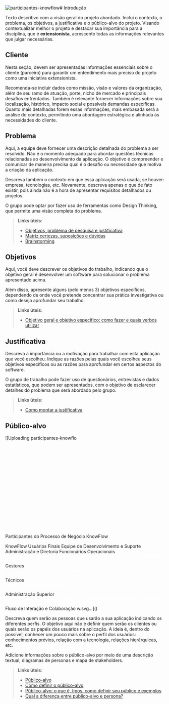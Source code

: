 ![participantes-knowflow](https://github.com/user-attachments/assets/f21d1a7e-9e26-4833-a95b-35d7d4c2e258)# Introdução

Texto descritivo com a visão geral do projeto abordado. Inclui o contexto, o problema, os objetivos, a justificativa e o público-alvo do projeto. Visando contextualizar melhor o projeto e destacar sua importância para a disciplina, que é **extensionista**, acrescente todas as informações relevantes que julgar necessárias.

## Cliente 
Nesta seção, devem ser apresentadas informações essenciais sobre o cliente (parceiro) para garantir um entendimento mais preciso do projeto como uma iniciativa extensionista.  

Recomenda-se incluir dados como missão, visão e valores da organização, além de seu ramo de atuação, porte, nicho de mercado e principais desafios enfrentados. Também é relevante fornecer informações sobre sua localização, histórico, impacto social e possíveis demandas específicas. Quanto mais detalhadas forem essas informações, mais embasada será a análise do contexto, permitindo uma abordagem estratégica e alinhada às necessidades do cliente.

## Problema
Aqui, a equipe deve fornecer uma descrição detalhada do problema a ser resolvido. Não é o momento adequado para abordar questões técnicas relacionadas ao desenvolvimento da aplicação. O objetivo é compreender e comunicar de maneira precisa qual é o desafio ou necessidade que motiva a criação da aplicação.

Descreva também o contexto em que essa aplicação será usada, se  houver: empresa, tecnologias, etc. Novamente, descreva apenas o que de fato existir, pois ainda não é a hora de apresentar requisitos detalhados ou projetos.

O grupo pode optar por fazer uso de ferramentas como Design Thinking, que permite uma visão completa do problema.

> **Links úteis**:
> - [Objetivos, problema de pesquisa e justificativa](https://medium.com/@versioparole/objetivos-problema-de-pesquisa-e-justificativa-c98c8233b9c3)
> - [Matriz certezas, suposições e dúvidas](https://medium.com/educa%C3%A7%C3%A3o-fora-da-caixa/matriz-certezas-suposi%C3%A7%C3%B5es-e-d%C3%BAvidas-fa2263633655)
> - [Brainstorming](https://www.euax.com.br/2018/09/brainstorming/)

## Objetivos

Aqui, você deve descrever os objetivos do trabalho, indicando que o objetivo geral é desenvolver um software para solucionar o problema apresentado acima.

Além disso, apresente alguns (pelo menos 3) objetivos específicos, dependendo de onde você pretende concentrar sua prática investigativa ou como deseja aprofundar seu trabalho.
 
> **Links úteis**:
> - [Objetivo geral e objetivo específico: como fazer e quais verbos utilizar](https://blog.mettzer.com/diferenca-entre-objetivo-geral-e-objetivo-especifico/)

## Justificativa

Descreva a importância ou a motivação para trabalhar com esta aplicação que você escolheu. Indique as razões pelas quais você escolheu seus objetivos específicos ou as razões para aprofundar em certos aspectos do software.

O grupo de trabalho pode fazer uso de questionários, entrevistas e dados estatísticos, que podem ser apresentados, com o objetivo de esclarecer detalhes do problema que será abordado pelo grupo.

> **Links úteis**:
> - [Como montar a justificativa](https://guiadamonografia.com.br/como-montar-justificativa-do-tcc/)

## Público-alvo

![Uploading participantes-knowflo<svg xmlns="http://www.w3.org/2000/svg" viewBox="0 0 900 500">
  <!-- Título -->
  <text x="450" y="35" font-family="Arial" font-size="24" font-weight="bold" text-anchor="middle" fill="#333">Participantes do Processo de Negócio KnowFlow</text>
  
  <!-- Nível 1: Caixa Principal -->
  <rect x="300" y="60" width="300" height="60" rx="10" ry="10" fill="#4472C4" stroke="#2F528F" stroke-width="3"/>
  <text x="450" y="95" font-family="Arial" font-size="18" font-weight="bold" text-anchor="middle" fill="white">KnowFlow</text>
  
  <!-- Conectores do nível 1 para nível 2 -->
  <line x1="450" y1="120" x2="450" y2="140" stroke="#666" stroke-width="2"/>
  <line x1="450" y1="140" x2="160" y2="140" stroke="#666" stroke-width="2"/>
  <line x1="450" y1="140" x2="740" y2="140" stroke="#666" stroke-width="2"/>
  <line x1="160" y1="140" x2="160" y2="160" stroke="#666" stroke-width="2"/>
  <line x1="450" y1="140" x2="450" y2="160" stroke="#666" stroke-width="2"/>
  <line x1="740" y1="140" x2="740" y2="160" stroke="#666" stroke-width="2"/>
  
  <!-- Nível 2: Categorias Principais -->
  <!-- Usuários Finais -->
  <rect x="30" y="160" width="260" height="50" rx="8" ry="8" fill="#5B9BD5" stroke="#41719C" stroke-width="3"/>
  <text x="160" y="190" font-family="Arial" font-size="16" font-weight="bold" text-anchor="middle" fill="white">Usuários Finais</text>
  
  <!-- Equipe de Desenvolvimento -->
  <rect x="320" y="160" width="280" height="50" rx="8" ry="8" fill="#5B9BD5" stroke="#41719C" stroke-width="3"/>
  <text x="460" y="190" font-family="Arial" font-size="14" font-weight="bold" text-anchor="middle" fill="white">Equipe de Desenvolvimento e Suporte</text>
  
  <!-- Administração -->
  <rect x="610" y="160" width="260" height="50" rx="8" ry="8" fill="#5B9BD5" stroke="#41719C" stroke-width="3"/>
  <text x="740" y="190" font-family="Arial" font-size="16" font-weight="bold" text-anchor="middle" fill="white">Administração e Diretoria</text>
  
  <!-- Conectores do nível 2 para nível 3 (Usuários Finais) -->
  <line x1="160" y1="210" x2="160" y2="230" stroke="#666" stroke-width="2"/>
  <line x1="160" y1="230" x2="90" y2="230" stroke="#666" stroke-width="2"/>
  <line x1="160" y1="230" x2="230" y2="230" stroke="#666" stroke-width="2"/>
  <line x1="90" y1="230" x2="90" y2="250" stroke="#666" stroke-width="2"/>
  <line x1="230" y1="230" x2="230" y2="250" stroke="#666" stroke-width="2"/>
  
  <!-- Conectores do nível 2 para nível 3 (Desenvolvimento) -->
  <line x1="460" y1="210" x2="460" y2="250" stroke="#666" stroke-width="2"/>
  
  <!-- Conectores do nível 2 para nível 3 (Administração) -->
  <line x1="740" y1="210" x2="740" y2="250" stroke="#666" stroke-width="2"/>
  
  <!-- Nível 3: Detalhamento -->
  <!-- Funcionários Operacionais -->
  <rect x="10" y="250" width="180" height="150" rx="8" ry="8" fill="#70AD47" stroke="#507E32" stroke-width="3"/>
  <text x="100" y="275" font-family="Arial" font-size="13" font-weight="bold" text-anchor="middle" fill="white">Funcionários Operacionais</text>
  <foreignObject x="15" y="285" width="170" height="105">
    <div xmlns="http://www.w3.org/1999/xhtml" style="font-family: Arial; font-size: 12px; color: white; text-align: center; padding: 0 5px;">
      Criam e utilizam tutoriais para executar atividades diárias, buscando autonomia e eficiência para minimizar erros
    </div>
  </foreignObject>
  
  <!-- Gestores -->
  <rect x="230" y="250" width="180" height="150" rx="8" ry="8" fill="#70AD47" stroke="#507E32" stroke-width="3"/>
  <text x="320" y="275" font-family="Arial" font-size="14" font-weight="bold" text-anchor="middle" fill="white">Gestores</text>
  <foreignObject x="240" y="285" width="160" height="105">
    <div xmlns="http://www.w3.org/1999/xhtml" style="font-family: Arial; font-size: 12px; color: white; text-align: center; padding: 0 5px;">
      Monitoram engajamento, revisam e aprovam conteúdos, validam conformidade com diretrizes organizacionais
    </div>
  </foreignObject>
  
  <!-- Técnicos -->
  <rect x="450" y="250" width="180" height="150" rx="8" ry="8" fill="#ED7D31" stroke="#AE5A21" stroke-width="3"/>
  <text x="540" y="275" font-family="Arial" font-size="14" font-weight="bold" text-anchor="middle" fill="white">Técnicos</text>
  <foreignObject x="460" y="285" width="160" height="105">
    <div xmlns="http://www.w3.org/1999/xhtml" style="font-family: Arial; font-size: 12px; color: white; text-align: center; padding: 0 5px;">
      Garantem funcionalidade, implementam novas características, corrigem falhas e oferecem suporte técnico
    </div>
  </foreignObject>
  
  <!-- Administração Superior -->
  <rect x="650" y="250" width="180" height="150" rx="8" ry="8" fill="#FFC000" stroke="#BF9000" stroke-width="3"/>
  <text x="740" y="275" font-family="Arial" font-size="14" font-weight="bold" text-anchor="middle" fill="white">Administração Superior</text>
  <foreignObject x="660" y="285" width="160" height="105">
    <div xmlns="http://www.w3.org/1999/xhtml" style="font-family: Arial; font-size: 12px; color: white; text-align: center; padding: 0 5px;">
      Supervisionam implementação e desempenho, avaliam impacto nas operações e promovem cultura de compartilhamento
    </div>
  </foreignObject>
  
  <!-- Fluxo de Interação Circular -->
  <path d="M100,420 C 300,470 600,470 800,420" stroke="#666" stroke-width="2" fill="none" stroke-dasharray="5,3"/>
  <polygon points="800,420 790,415 790,425" fill="#666"/>
  <text x="450" y="465" font-family="Arial" font-size="14" font-style="italic" text-anchor="middle" fill="#333">Fluxo de Interação e Colaboração</text>
</svg>
w.svg…]()


Descreva quem serão as pessoas que usarão a sua aplicação indicando os diferentes perfis. O objetivo aqui não é definir quem serão os clientes ou quais serão os papéis dos usuários na aplicação. A ideia é, dentro do possível, conhecer um pouco mais sobre o perfil dos usuários: conhecimentos prévios, relação com a tecnologia, relações
hierárquicas, etc.

Adicione informações sobre o público-alvo por meio de uma descrição textual, diagramas de personas e mapa de stakeholders.


> **Links úteis**:
> - [Público-alvo](https://blog.hotmart.com/pt-br/publico-alvo/)
> - [Como definir o público-alvo](https://exame.com/pme/5-dicas-essenciais-para-definir-o-publico-alvo-do-seu-negocio/)
> - [Público-alvo: o que é, tipos, como definir seu público e exemplos](https://klickpages.com.br/blog/publico-alvo-o-que-e/)
> - [Qual a diferença entre público-alvo e persona?](https://rockcontent.com/blog/diferenca-publico-alvo-e-persona/)
